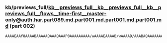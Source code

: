 ### kb/previews_full/kb__previews_full__kb__previews_full__kb__previews_full__flows__time-first__master-only@auth.har.part089.md.part001.md.part001.md.part001.md (part 002)

```md
AAAAEAAf8AAAABAAAAAQAAAQAAAP8AAAAAAAAA/wAAAAEAAAAB/wAAAAD/AAABAQAAAAAAAQAAAAD/AAD/AQAAAQD/AP//AQABAAAAAAEAAAAAAAAAAAAAAQAAAAAAAAABAP8AAAABAP//AAABAQAA
```

```

